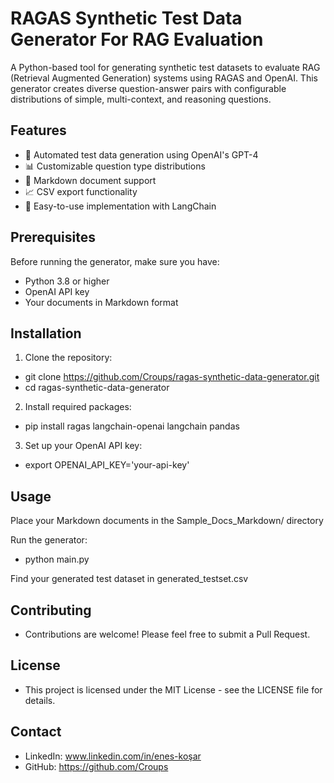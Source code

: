 # RAGAS Synthetic Test Data Generator For RAG Evaluation

A Python-based tool for generating synthetic test datasets to evaluate RAG (Retrieval Augmented Generation) systems using RAGAS and OpenAI. This generator creates diverse question-answer pairs with configurable distributions of simple, multi-context, and reasoning questions.

## Features

- 🤖 Automated test data generation using OpenAI's GPT-4
- 📊 Customizable question type distributions
- 📝 Markdown document support
- 📈 CSV export functionality
- 🔧 Easy-to-use implementation with LangChain

## Prerequisites

Before running the generator, make sure you have:
- Python 3.8 or higher
- OpenAI API key
- Your documents in Markdown format

## Installation

1. Clone the repository:

- git clone https://github.com/Croups/ragas-synthetic-data-generator.git
- cd ragas-synthetic-data-generator

2. Install required packages:

- pip install ragas langchain-openai langchain pandas

3. Set up your OpenAI API key:

- export OPENAI_API_KEY='your-api-key'

## Usage

Place your Markdown documents in the Sample_Docs_Markdown/ directory

Run the generator:

- python main.py

Find your generated test dataset in generated_testset.csv

## Contributing

- Contributions are welcome! Please feel free to submit a Pull Request.

## License

- This project is licensed under the MIT License - see the LICENSE file for details.


## Contact

- LinkedIn: www.linkedin.com/in/enes-koşar
- GitHub: https://github.com/Croups
